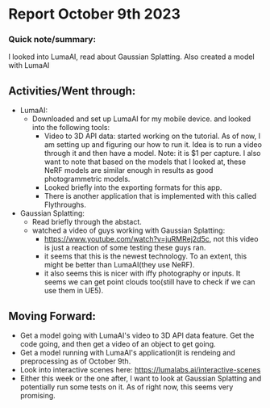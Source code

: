# Report October 9th 2023
### Quick note/summary: 
I looked into LumaAI, read about Gaussian Splatting. Also created a model with LumaAI
## Activities/Went through: 
  * LumaAI:
    * Downloaded and set up LumaAI for my mobile device. and looked into the following tools:
      * Video to 3D API data: started working on the tutorial. As of now, I am setting up and figuring our how to run it. Idea is to run a video through it and then have a model. Note: it is $1 per capture. I also want to note that based on the models that I looked at, these NeRF models are similar enough in results as good photogrammetric models. 
      * Looked briefly into the exporting formats for this app.
      * There is another application that is implemented with this called Flythroughs. 
  * Gaussian Splatting: 
    * Read briefly through the abstact.
    * watched a video of guys working with Gaussian Splatting:
      * https://www.youtube.com/watch?v=juRMRej2d5c, not this video is just a reaction of some testing these guys ran.
      * it seems that this is the newest technology. To an extent, this might be better than LumaAI(they use NeRF).
      * it also seems this is nicer with iffy photography or inputs. It seems we can get point clouds too(still have to check if we can use them in UE5). 
## Moving Forward: 
  * Get a model going with LumaAI's video to 3D API data feature. Get the code going, and then get a video of an object to get going.
  * Get a model running with LumaAI's application(it is rendeing and preprocessing as of October 9th.
  * Look into interactive scenes here: https://lumalabs.ai/interactive-scenes
  * Either this week or the one after, I want to look at Gaussian Splatting and potentially run some tests on it. As of right now, this seems very promising. 
 
  
